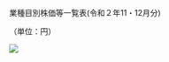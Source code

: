 業種目別株価等一覧表(令和２年11・12月分)

（単位：円）

![](https://www.nta.go.jp/tmp/3b135c97-9c4a-44de-8aa6-db76a5da8110/images/d13cb65691cf384e4dfef6cfc8b6cd672310d74dd40b977dfd4a72417df55996.jpg)